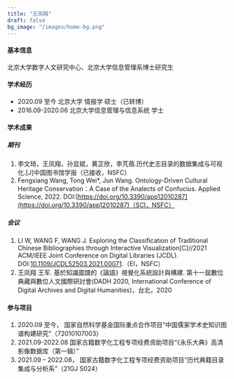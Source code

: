 ```yaml
---
title: "王凤翔"
draft: false
bg_image: "/images/home-bg.png"
---
```


#### 基本信息

北京大学数字人文研究中心、北京大学信息管理系博士研究生

#### 学术经历

- 2020.09 至今 北京大学 情报学 硕士（已转博）
- 2016.09-2020.06 北京大学信息管理与信息系统 学士

#### 学术成果

##### 期刊

1. 李文琦，王凤翔，孙显斌，黄芷欣，李芃蓓.历代史志目录的数据集成与可视化.[J]中国图书馆学报（已接收，NSFC）
2. Fengxiang Wang, Tong Wei\*, Jun Wang. Ontology-Driven Cultural Heritage Conservation：A Case of the Analects of Confucius. Applied Science, 2022. DOI:[https://doi.org/10.3390/app12010287](https://doi.org/10.3390/app12010287)（SCI，NSFC）

##### 会议

1. LI W, WANG F, WANG J. Exploring the Classification of Traditional Chinese Bibliographies through Interactive Visualization[C]//2021 ACM/IEEE Joint Conference on Digital Libraries (JCDL). DOI:[10.1109/JCDL52503.2021.00071](https://doi.org/10.1109/JCDL52503.2021.00071).（EI，NSFC）
2. 王凤翔 王军. 基於知識圖譜的《論語》視覺化系統設計與構建. 第十一屆數位典藏與數位人文國際研討會(DADH 2020, International Conference of Digital Archives and Digital Humanities)，台北，2020

#### 参与项目

1. 2020.09 至今， 国家自然科学基金国际重点合作项目“中国儒家学术史知识图谱构建研究”（72010107003）
2. 2021.09-2022.08 国家古籍数字化工程专项经费资助项目“《永乐大典》高清影像数据库（第一辑）”
3. 2021.09 – 2022.08， 国家古籍数字化工程专项经费资助项目“历代典籍目录集成与分析系”（21GJ S024）
